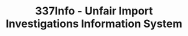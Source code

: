 ---
layout: default
bigquery: https://console.cloud.google.com/bigquery?p=patents-public-data&d=usitc_investigations&page=dataset&project=sheets-management-319211
citation: US International Trade Commission 337Info Unfair Import Investigations Information
  System
contributors: US International Trade Comission
cost: None
description: US International Trade Commission 337Info Unfair Import Investigations
  Information System contains data on investigations done under Section 337. Section
  337 declares the infringement of certain statutory intellectual property rights
  and other forms of unfair competition in import trade to be unlawful practices.
  Most Section 337 investigations involve allegations of patent or registered trademark
  infringement.
documentation: FAQ and tutorial available on the site
last_edit: 04/07/2022, 22:43:29
location: https://pubapps2.usitc.gov/337external/
maintained_by: US International Trade Comission
schema_fields:
- complainant
- finalIdOnViolationDue
- aljAssigned
- dateComplaintFiled
- endDateMarkmanHearing
- actualEndDateEvidHear
- internalRemand
- investigationType
- invUnfairAct
- investigationNo
- id
- actualStartDateEvidHear
- gcAttorney
- respondent
- finalDetNoViolation
- investigationTermDate
- markmanHearing
- scheduledStartDateEvidHear
- targetDate
- teoReliefGranted
- issueDateOtherNonFinal
- finalDetViolation
- publication_number
- finalIdOnViolationIssue
- teoIdDueDate
- currentStatus
- title
- lastUpdated
- ouiiParticipation
- patentNumber
- copyrightNumbers
- currentActiveALJ
- ouiiAttorney
- dateOfPublicationFrNotice
- dateCreated
- cafcAppeals
- teoProceedingInvolved
- scheduledEndDateEvidHear
- htsNumbers
- patentNumbers
- teoIdIssueDate
- trademarkNumbers
- docketNo
- startDateMarkmanHearing
shortname: unfair_import_investigations
tags:
- import
- legal
- trade
timeframe: 2008-2021 (prior to 2008 downloadable as a JSON file)
title: 337Info - Unfair Import Investigations Information System
uuid: 2721f5ec-e599-4890-9265-9706719fc71e
---